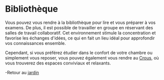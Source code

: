 # Bibliothèque


Vous pouvez vous rendre à la bibliothèque pour lire 
et vous préparer à vos examens. 
De plus, il est possible de travailler en groupe en réservant des salles de travail collaboratif.
 Cet environnement stimule la concentration et favorise les échanges d'idées, ce qui en fait un lieu idéal pour approfondir
 vos connaissances ensemble. 
 
Cependant, si vous préférez étudier dans le confort de votre chambre ou simplement vous reposer, vous pouvez également vous rendre au [Crous](crous.md), où vous trouverez des espaces conviviaux et relaxants.

-Retour au [jardin](jardin.md)